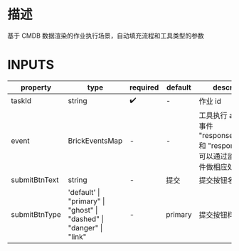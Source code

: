 [//]: # "business-bricks/tool-and-flow/job-execution-form-template.ts"

# 描述

基于 CMDB 数据渲染的作业执行场景，自动填充流程和工具类型的参数

# INPUTS

| property      | type                                                                                    | required | default | description                                                                                    |
| ------------- | --------------------------------------------------------------------------------------- | -------- | ------- | ---------------------------------------------------------------------------------------------- |
| taskId        | string                                                                                  | ✔️       | -       | 作业 id                                                                                        |
| event         | BrickEventsMap                                                                          | -️       | -       | 工具执行 api 触发的事件 "response.success" 和 "response.error", 可以通过监听这些事件做相应处理 |
| submitBtnText | string                                                                                  | -️       | 提交    | 提交按钮名称                                                                                   |
| submitBtnType | 'default' &#124; "primary" &#124; "ghost" &#124; "dashed" &#124; "danger" &#124; "link" | -️       | primary | 提交按钮样式                                                                                   |
